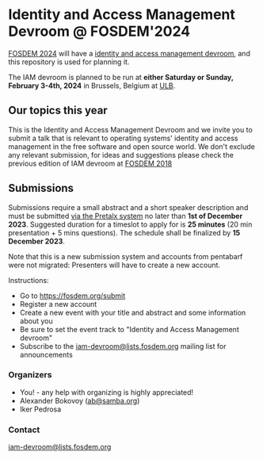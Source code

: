 # Identity and Access Management Devroom @ FOSDEM'2024

[FOSDEM 2024](https://fosdem.org/2024/) will have a [identity and access management
devroom](https://fosdem.org/2024/schedule/track/identity_and_access_management), and this
repository is used for planning it.

The IAM devroom is planned to be run at **either Saturday or Sunday, February
3-4th, 2024** in Brussels, Belgium at [ULB](http://www.ulb.ac.be/).

## Our topics this year

This is the Identity and Access Management Devroom and we invite you to submit
a talk that is relevant to operating systems' identity and access management in
the free software and open source world.  We don't exclude any relevant
submission, for ideas and suggestions please check the previous edition of IAM
devroom at [FOSDEM
2018](https://archive.fosdem.org/2018/schedule/track/identity_and_access_management/)

## Submissions

Submissions require a small abstract and a short speaker description and must
be submitted [via the Pretalx system](https://fosdem.org/submit) no later than
**1st of December 2023**. Suggested duration for a timeslot to apply for is
**25 minutes** (20 min presentation + 5 mins questions). The schedule shall be
finalized by **15 December 2023**.

Note that this is a new submission system and accounts from pentabarf were not
migrated: Presenters will have to create a new account.

Instructions:

  * Go to https://fosdem.org/submit
  * Register a new account
  * Create a new event with your title and abstract and some information about you
  * Be sure to set the event track to "Identity and Access Management devroom"
  * Subscribe to the [iam-devroom@lists.fosdem.org](https://lists.fosdem.org/listinfo/iam-devroom) mailing list for announcements

### Organizers

  * You! - any help with organizing is highly appreciated!
  * Alexander Bokovoy (ab@samba.org)
  * Iker Pedrosa

### Contact

[iam-devroom@lists.fosdem.org](https://lists.fosdem.org/listinfo/iam-devroom)

